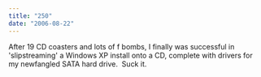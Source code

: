 ```yaml
---
title: "250"
date: "2006-08-22"
---
```


After 19 CD coasters and lots of f bombs, I finally was successful in 'slipstreaming' a Windows XP install onto a CD, complete with drivers for my newfangled SATA hard drive.  Suck it.
